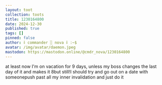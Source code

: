 ```yaml
---
layout: toot
collection: toots
title: 1230164800
date: 2024-12-30
published: true
tags: []
pinned: false
author: ⸸ commander ░ nova ⸸ :~$
avatar: /img/avatar/daemon.jpeg
mastodon: https://mastodon.online/@cmdr_nova/1230164800
---
```


at least now I'm on vacation for 9 days, unless my boss changes the last day of it and makes it 8but still!I should try and go out on a date with someonepush past all my inner invalidation and just do it
